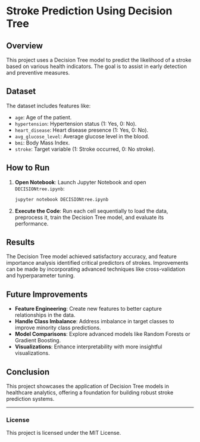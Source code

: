 # Stroke Prediction Using Decision Tree

## Overview

This project uses a Decision Tree model to predict the likelihood of a stroke based on various health indicators. The goal is to assist in early detection and preventive measures.

## Dataset

The dataset includes features like:
- `age`: Age of the patient.
- `hypertension`: Hypertension status (1: Yes, 0: No).
- `heart_disease`: Heart disease presence (1: Yes, 0: No).
- `avg_glucose_level`: Average glucose level in the blood.
- `bmi`: Body Mass Index.
- `stroke`: Target variable (1: Stroke occurred, 0: No stroke).

## How to Run


1. **Open Notebook**: Launch Jupyter Notebook and open `DECISIONtree.ipynb`:
    ```bash
    jupyter notebook DECISIONtree.ipynb
    ```

2. **Execute the Code**: Run each cell sequentially to load the data, preprocess it, train the Decision Tree model, and evaluate its performance.

## Results

The Decision Tree model achieved satisfactory accuracy, and feature importance analysis identified critical predictors of strokes. Improvements can be made by incorporating advanced techniques like cross-validation and hyperparameter tuning.

## Future Improvements

- **Feature Engineering**: Create new features to better capture relationships in the data.
- **Handle Class Imbalance**: Address imbalance in target classes to improve minority class predictions.
- **Model Comparisons**: Explore advanced models like Random Forests or Gradient Boosting.
- **Visualizations**: Enhance interpretability with more insightful visualizations.

## Conclusion

This project showcases the application of Decision Tree models in healthcare analytics, offering a foundation for building robust stroke prediction systems.

---

### License

This project is licensed under the MIT License.
